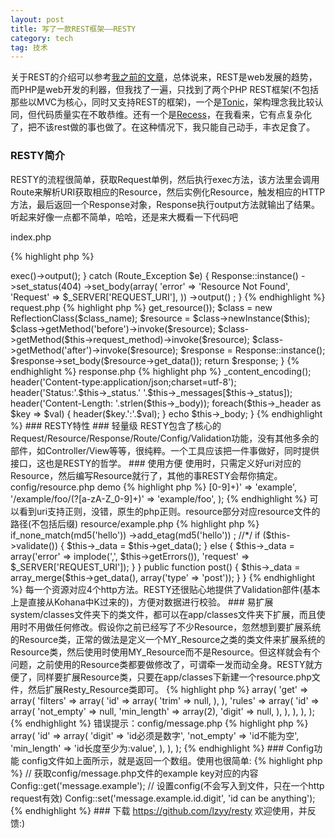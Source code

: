 ```yaml
---
layout: post
title: 写了一款REST框架——RESTY
category: tech
tag: 技术
---
```


关于REST的介绍可以参考<a href="http://blog.leezhong.com/tech/2010/11/14/rest.html">我之前的文章</a>，总体说来，REST是web发展的趋势，而PHP是web开发的利器，但我找了一遍，只找到了两个PHP REST框架(不包括那些以MVC为核心，同时又支持REST的框架)，一个是<a href="http://peej.github.com/tonic/">Tonic</a>，架构理念我比较认同，但代码质量实在不敢恭维。还有一个是<a href="http://www.recessframework.org/">Recess</a>，在我看来，它有点复杂化了，把不该rest做的事也做了。在这种情况下，我只能自己动手，丰衣足食了。

### RESTY简介

RESTY的流程很简单，获取Request单例，然后执行exec方法，该方法里会调用Route来解析URI获取相应的Resource，然后实例化Resource，触发相应的HTTP方法，最后返回一个Response对象，Response执行output方法就输出了结果。听起来好像一点都不简单，哈哈，还是来大概看一下代码吧

index.php

{% highlight php %}
<?php
try {
	Request::instance()->exec()->output();
} catch (Route_Exception $e) {
	Response::instance()
		->set_status(404)
		->set_body(array(
			'error' => 'Resource Not Found',
			'Request' => $_SERVER['REQUEST_URI'],
		))
		->output()
		;
}
{% endhighlight %}

request.php

{% highlight php %}
<?php
public function exec()
{
	$class_name = 'Resource_'.str_replace('/', '_', $this->get_resource());
	$class = new ReflectionClass($class_name);
	$resource = $class->newInstance($this);
	$class->getMethod('before')->invoke($resource);
	$class->getMethod($this->request_method)->invoke($resource);
	$class->getMethod('after')->invoke($resource);
	
	$response = Response::instance();
	$response->set_body($resource->get_data());
	return $response;
}
{% endhighlight %}

response.php

{% highlight php %}
<?php
public function output() 
{
	$this->_content_encoding();
	header('Content-type:application/json;charset=utf-8');
	header('Status:'.$this->_status.' '.$this->_messages[$this->_status]);
	header('Content-Length: '.strlen($this->_body));
	foreach($this->_header as $key => $val)
	{
		header($key.':'.$val);
	}
	echo $this->_body;
}
{% endhighlight %}

### RESTY特性

### 轻量级

RESTY包含了核心的Request/Resource/Response/Route/Config/Validation功能，没有其他多余的部件，如Controller/View等等，很纯粹。一个工具应该把一件事做好，同时提供接口，这也是RESTY的哲学。

### 使用方便

使用时，只需定义好uri对应的Resource，然后编写Resource就行了，其他的事RESTY会帮你搞定。

config/resource.php demo

{% highlight php %}
<?php

return array(
	'/example/(?<id>[0-9]+)' => 'example',
	'/example/foo/(?<name>[a-zA-Z_0-9]+)' => 'example/foo',
);

{% endhighlight %}

可以看到uri支持正则，没错，原生的php正则。resource部分对应resource文件的路径(不包括后缀)

resource/example.php

{% highlight php %}
<?php
class Resource_Example extends Resource
{
	public function get()
	{
		/* set etag
		Response::instance()
			->if_none_match(md5('hello'))
			->add_etag(md5('hello'))
			;
		//*/
		if ($this->validate())
		{
			$this->_data = $this->get_data();
		}
		else 
		{
			$this->_data = array('error' => implode(',', $this->getErrors()), 'request' => $_SERVER['REQUEST_URI']);
		}
	}

	public function post()
	{
		$this->_data = array_merge($this->get_data(), array('type' => 'post'));
	}
}

{% endhighlight %}

每一个资源对应4个http方法。RESTY还很贴心地提供了Validation部件(基本上是直接从Kohana中K过来的)，方便对数据进行校验。

### 易扩展

system/classes文件夹下的类文件，都可以在app/classes文件夹下扩展，而且使用时不用做任何修改。假设你之前已经写了不少Resource，忽然想到要扩展系统的Resource类，正常的做法是定义一个MY_Resource之类的类文件来扩展系统的Resource类，然后使用时使用MY_Resource而不是Resource。但这样就会有个问题，之前使用的Resource类都要做修改了，可谓牵一发而动全身。RESTY就方便了，同样要扩展Resource类，只要在app/classes下新建一个resource.php文件，然后扩展Resty_Resource类即可。

{% highlight php %}
<?php

class Resource extends Resty_Resource
{
	public function foo()
	{
		//...
	}
}
{% endhighlight %}

这样使用时还是一样的Resource类，但却多了foo方法。这也是从Kohana学到的无缝扩展大法（题外话：Kohana真是个不错的框架，各位不妨一试）。原理就是在类自动加载时会先去app/classes文件夹下去找，如果没找到的话再去system/classes下找。

### 验证功能

作为一个比较完整的REST框架，Validation还是不能少的，为了不重复制造轮子，直接把Kohana的验证类搬了过来，稍作修改。

配置：config/validation.php

{% highlight php %}
<?php
return array(
	'example' => array(
		'get' => array(
			'filters' => array(
				'id' => array(
					'trim' => null,
				),
			),
			'rules' => array(
				'id' => array(
					'not_empty' => null,
					'min_length' => array(2),
					'digit' => null,
				),
			),
		),
	),
);
{% endhighlight %}

错误提示：config/message.php

{% highlight php %}
<?php
return array(
	'example' => array(
		'id' => array(
			'digit' => 'id必须是数字',
			'not_empty' => 'id不能为空',
			'min_length' => 'id长度至少为:value',
		),
	),
);
{% endhighlight %}

### Config功能

config文件如上面所示，就是返回一个数组。使用也很简单:

{% highlight php %}
// 获取config/message.php文件的example key对应的内容
Config::get('message.example');

// 设置config(不会写入到文件，只在一个http request有效)
Config::set('message.example.id.digit', 'id can be anything');
{% endhighlight %}

### 下载

<a href="https://github.com/lzyy/resty">https://github.com/lzyy/resty</a>

欢迎使用，并反馈:)
